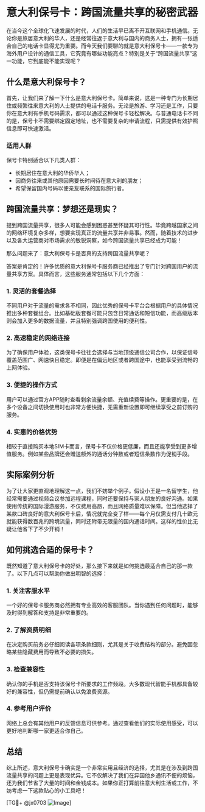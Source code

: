 # 意大利保号卡：跨国流量共享的秘密武器

在当今这个全球化飞速发展的时代，人们的生活早已离不开互联网和手机通信。无论你是旅居意大利的华人，还是经常往返于意大利与国内的商务人士，拥有一张适合自己的电话卡显得尤为重要。而今天我们要聊的就是意大利保号卡——一款专为海外用户设计的通信工具，它究竟有哪些功能亮点？特别是关于“跨国流量共享”这一功能，它到底能不能实现呢？

## 什么是意大利保号卡？

首先，让我们来了解一下什么是意大利保号卡。简单来说，这是一种专门为长期居住或频繁往来意大利的人士提供的电话卡服务。无论是旅游、学习还是工作，只要你在意大利有手机号码需求，都可以通过这种保号卡轻松解决。与普通电话卡不同的是，保号卡不需要绑定固定地址，也不需要复杂的申请流程，只需提供有效护照信息即可快速激活。

### 适用人群
保号卡特别适合以下几类人群：
- 长期居住在意大利的华侨华人；
- 因商务往来或其他原因需要长时间待在意大利的朋友；
- 希望保留国内号码以便亲友联系的国际旅行者。

## 跨国流量共享：梦想还是现实？

提到跨国流量共享，很多人可能会感到困惑甚至怀疑其可行性。毕竟跨越国家之间的网络环境复杂多样，想要实现真正的流量共享并非易事。然而，随着技术的进步以及各大运营商对市场需求的敏锐洞察，如今跨国流量共享已经成为可能！

那么问题来了：意大利保号卡是否真的支持跨国流量共享呢？

答案是肯定的！许多优质的意大利保号卡服务商已经推出了专门针对跨国用户的流量共享方案。具体而言，这些服务通常包括以下几个方面：

### 1. **灵活的套餐选择**
   不同用户对于流量的需求各不相同，因此优秀的保号卡平台会根据用户的具体情况推出多种套餐组合。比如基础版套餐可能只包含日常通话和短信功能，而高级版本则会加入更多的数据流量，并且特别强调跨国使用的便利性。

### 2. **高速稳定的网络连接**
   为了确保用户体验，这类保号卡往往会选择与当地顶级通信公司合作，以保证信号覆盖范围广、网速快且稳定。即便是在偏远地区或者跨国途中，也能享受到流畅的上网体验。

### 3. **便捷的操作方式**
   用户可以通过官方APP随时查看剩余流量余额、充值续费等操作。更重要的是，在多个设备之间切换使用时也非常方便快捷，无需重新设置即可继续享受之前订购的服务。

### 4. **实惠的价格优势**
   相较于直接购买本地SIM卡而言，保号卡不仅价格更低廉，而且还能享受到更多增值服务。例如某些品牌还会赠送额外的通话分钟数或者短信条数作为促销手段。

## 实际案例分析

为了让大家更直观地理解这一点，我们不妨举个例子。假设小王是一名留学生，他经常需要通过视频会议参加远程课程，同时还要保持与家人朋友的良好沟通。如果使用传统的国际漫游服务，不仅费用高昂，而且网络质量难以保障。但当他选择了某款口碑良好的意大利保号卡后，情况就完全变了样——每个月仅需支付几十欧元就能获得数百兆的跨境流量，同时还附带无限量的国内通话时间。这样的性价比无疑让他省下了不少开销！

## 如何挑选合适的保号卡？

既然知道了意大利保号卡的好处，那么接下来就是如何挑选最适合自己的那一款了。以下几点可以帮助你做出明智的选择：

### 1. **关注客服水平**
   一个好的保号卡服务商必然拥有专业高效的客服团队。当你遇到任何问题时，能够及时得到解答和支持是非常重要的。

### 2. **了解资费明细**
   在决定购买前务必仔细阅读各项条款细则，尤其是关于收费结构的部分。避免因忽略某些隐藏费用而导致不必要的损失。

### 3. **检查兼容性**
   确认你的手机是否支持该保号卡所要求的工作频段。大多数现代智能手机都具备较好的兼容性，但仍需提前确认以免浪费资源。

### 4. **参考用户评价**
   网络上总会有其他用户的反馈信息可供参考。通过查看他们的实际使用感受，可以更好地判断哪一家更适合你自己。

## 总结

综上所述，意大利保号卡确实是一个非常实用且经济的选择，尤其是在涉及到跨国流量共享的问题上更是表现优异。它不仅解决了我们在异国他乡通讯不便的烦恼，还为我们节省了大量的时间和金钱成本。如果你正打算前往意大利生活或工作，不妨考虑一下这款贴心的小工具吧！

[TG💪+ @jx0703 ![Image](https://github.com/user-attachments/assets/dbca1d08-cadb-493c-b0ec-ad6f7a83f270)]